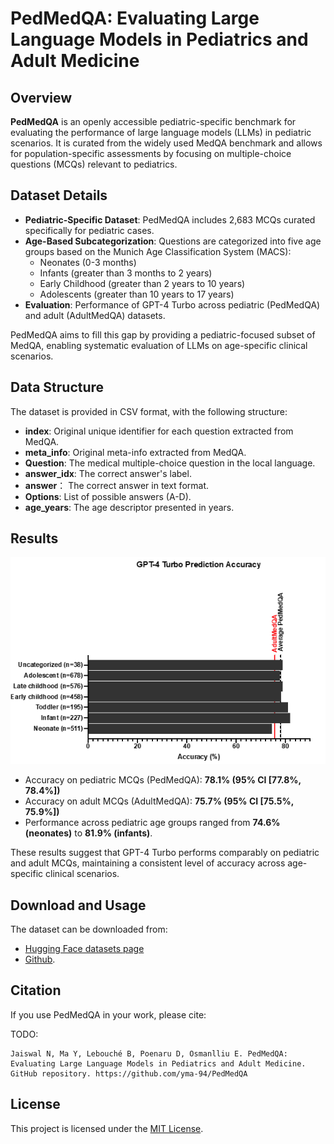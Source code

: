 # PedMedQA: Evaluating Large Language Models in Pediatrics and Adult Medicine

## Overview
**PedMedQA** is an openly accessible pediatric-specific benchmark for evaluating the performance of large language models (LLMs) in pediatric scenarios. It is curated from the widely used MedQA benchmark and allows for population-specific assessments by focusing on multiple-choice questions (MCQs) relevant to pediatrics.

## Dataset Details

- **Pediatric-Specific Dataset**: PedMedQA includes 2,683 MCQs curated specifically for pediatric cases.
- **Age-Based Subcategorization**: Questions are categorized into five age groups based on the Munich Age Classification System (MACS):
  - Neonates (0-3 months)
  - Infants (greater than 3 months to 2 years)
  - Early Childhood (greater than 2 years to 10 years)
  - Adolescents (greater than 10 years to 17 years)
- **Evaluation**: Performance of GPT-4 Turbo across pediatric (PedMedQA) and adult (AdultMedQA) datasets.

PedMedQA aims to fill this gap by providing a pediatric-focused subset of MedQA, enabling systematic evaluation of LLMs on age-specific clinical scenarios.

## Data Structure

The dataset is provided in CSV format, with the following structure:
- **index**: Original unique identifier for each question extracted from MedQA.
- **meta_info**: Original meta-info extracted from MedQA.
- **Question**: The medical multiple-choice question in the local language.
- **answer_idx**: The correct answer's label.
- **answer**： The correct answer in text format.
- **Options**: List of possible answers (A-D).
- **age_years**: The age descriptor presented in years.


## Results

![results](src/results.png)

- Accuracy on pediatric MCQs (PedMedQA): **78.1% (95% CI [77.8%, 78.4%])**
- Accuracy on adult MCQs (AdultMedQA): **75.7% (95% CI [75.5%, 75.9%])**
- Performance across pediatric age groups ranged from **74.6% (neonates)** to **81.9% (infants)**.

These results suggest that GPT-4 Turbo performs comparably on pediatric and adult MCQs, maintaining a consistent level of accuracy across age-specific clinical scenarios.

## Download and Usage

The dataset can be downloaded from:
- [Hugging Face datasets page](https://huggingface.co/datasets/yma94/PedMedQA)
- [Github](https://github.com/yma-94/PedMedQA).

## Citation

If you use PedMedQA in your work, please cite:

TODO:
```
Jaiswal N, Ma Y, Lebouché B, Poenaru D, Osmanlliu E. PedMedQA: Evaluating Large Language Models in Pediatrics and Adult Medicine. GitHub repository. https://github.com/yma-94/PedMedQA
```

## License

This project is licensed under the [MIT License](LICENSE).